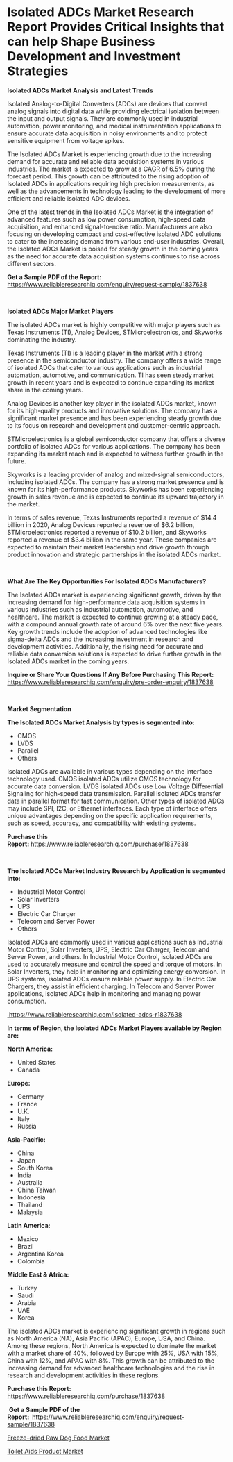 <p><h1>Isolated ADCs Market Research Report Provides Critical Insights that can help Shape Business Development and Investment Strategies</h1></p><p><strong>Isolated ADCs Market Analysis and Latest Trends</strong></p>
<p><p>Isolated Analog-to-Digital Converters (ADCs) are devices that convert analog signals into digital data while providing electrical isolation between the input and output signals. They are commonly used in industrial automation, power monitoring, and medical instrumentation applications to ensure accurate data acquisition in noisy environments and to protect sensitive equipment from voltage spikes.</p><p>The Isolated ADCs Market is experiencing growth due to the increasing demand for accurate and reliable data acquisition systems in various industries. The market is expected to grow at a CAGR of 6.5% during the forecast period. This growth can be attributed to the rising adoption of Isolated ADCs in applications requiring high precision measurements, as well as the advancements in technology leading to the development of more efficient and reliable isolated ADC devices.</p><p>One of the latest trends in the Isolated ADCs Market is the integration of advanced features such as low power consumption, high-speed data acquisition, and enhanced signal-to-noise ratio. Manufacturers are also focusing on developing compact and cost-effective isolated ADC solutions to cater to the increasing demand from various end-user industries. Overall, the Isolated ADCs Market is poised for steady growth in the coming years as the need for accurate data acquisition systems continues to rise across different sectors.</p></p>
<p><strong>Get a Sample PDF of the Report:&nbsp;</strong> <a href="https://www.reliableresearchiq.com/enquiry/request-sample/1837638">https://www.reliableresearchiq.com/enquiry/request-sample/1837638</a></p>
<p>&nbsp;</p>
<p><strong>Isolated ADCs Major Market Players</strong></p>
<p><p>The isolated ADCs market is highly competitive with major players such as Texas Instruments (TI), Analog Devices, STMicroelectronics, and Skyworks dominating the industry. </p><p>Texas Instruments (TI) is a leading player in the market with a strong presence in the semiconductor industry. The company offers a wide range of isolated ADCs that cater to various applications such as industrial automation, automotive, and communication. TI has seen steady market growth in recent years and is expected to continue expanding its market share in the coming years.</p><p>Analog Devices is another key player in the isolated ADCs market, known for its high-quality products and innovative solutions. The company has a significant market presence and has been experiencing steady growth due to its focus on research and development and customer-centric approach.</p><p>STMicroelectronics is a global semiconductor company that offers a diverse portfolio of isolated ADCs for various applications. The company has been expanding its market reach and is expected to witness further growth in the future.</p><p>Skyworks is a leading provider of analog and mixed-signal semiconductors, including isolated ADCs. The company has a strong market presence and is known for its high-performance products. Skyworks has been experiencing growth in sales revenue and is expected to continue its upward trajectory in the market.</p><p>In terms of sales revenue, Texas Instruments reported a revenue of $14.4 billion in 2020, Analog Devices reported a revenue of $6.2 billion, STMicroelectronics reported a revenue of $10.2 billion, and Skyworks reported a revenue of $3.4 billion in the same year. These companies are expected to maintain their market leadership and drive growth through product innovation and strategic partnerships in the isolated ADCs market.</p></p>
<p>&nbsp;</p>
<p><strong>What Are The Key Opportunities For Isolated ADCs Manufacturers?</strong></p>
<p><p>The Isolated ADCs market is experiencing significant growth, driven by the increasing demand for high-performance data acquisition systems in various industries such as industrial automation, automotive, and healthcare. The market is expected to continue growing at a steady pace, with a compound annual growth rate of around 6% over the next five years. Key growth trends include the adoption of advanced technologies like sigma-delta ADCs and the increasing investment in research and development activities. Additionally, the rising need for accurate and reliable data conversion solutions is expected to drive further growth in the Isolated ADCs market in the coming years.</p></p>
<p><strong>Inquire or Share Your Questions If Any Before Purchasing This Report:</strong> <a href="https://www.reliableresearchiq.com/enquiry/pre-order-enquiry/1837638">https://www.reliableresearchiq.com/enquiry/pre-order-enquiry/1837638</a></p>
<p>&nbsp;</p>
<p><strong>Market Segmentation</strong></p>
<p><strong>The Isolated ADCs Market Analysis by types is segmented into:</strong></p>
<p><ul><li>CMOS</li><li>LVDS</li><li>Parallel</li><li>Others</li></ul></p>
<p><p>Isolated ADCs are available in various types depending on the interface technology used. CMOS isolated ADCs utilize CMOS technology for accurate data conversion. LVDS isolated ADCs use Low Voltage Differential Signaling for high-speed data transmission. Parallel isolated ADCs transfer data in parallel format for fast communication. Other types of isolated ADCs may include SPI, I2C, or Ethernet interfaces. Each type of interface offers unique advantages depending on the specific application requirements, such as speed, accuracy, and compatibility with existing systems.</p></p>
<p><strong>Purchase this Report:&nbsp;</strong><a href="https://www.reliableresearchiq.com/purchase/1837638">https://www.reliableresearchiq.com/purchase/1837638</a></p>
<p>&nbsp;</p>
<p><strong>The Isolated ADCs Market Industry Research by Application is segmented into:</strong></p>
<p><ul><li>Industrial Motor Control</li><li>Solar Inverters</li><li>UPS</li><li>Electric Car Charger</li><li>Telecom and Server Power</li><li>Others</li></ul></p>
<p><p>Isolated ADCs are commonly used in various applications such as Industrial Motor Control, Solar Inverters, UPS, Electric Car Charger, Telecom and Server Power, and others. In Industrial Motor Control, isolated ADCs are used to accurately measure and control the speed and torque of motors. In Solar Inverters, they help in monitoring and optimizing energy conversion. In UPS systems, isolated ADCs ensure reliable power supply. In Electric Car Chargers, they assist in efficient charging. In Telecom and Server Power applications, isolated ADCs help in monitoring and managing power consumption.</p></p>
<p><a href="https://www.reliableresearchiq.com/isolated-adcs-r1837638">&nbsp;https://www.reliableresearchiq.com/isolated-adcs-r1837638</a></p>
<p><strong>In terms of Region, the Isolated ADCs Market Players available by Region are:</strong></p>
<p>
    <p> <strong> North America: </strong>
        <ul>
            <li>United States</li>
            <li>Canada</li>
        </ul>
        </p> 
    <p> <strong> Europe: </strong>
        <ul>
            <li>Germany</li>
            <li>France</li>
            <li>U.K.</li>
            <li>Italy</li>
            <li>Russia</li>
        </ul>
        </p> 
    <p> <strong> Asia-Pacific: </strong>
        <ul>
            <li>China</li>
            <li>Japan</li>
            <li>South Korea</li>
            <li>India</li>
            <li>Australia</li>
            <li>China Taiwan</li>
            <li>Indonesia</li>
            <li>Thailand</li>
            <li>Malaysia</li>
        </ul>
        </p> 
    <p> <strong> Latin America: </strong>
        <ul>
            <li>Mexico</li>
            <li>Brazil</li>
            <li>Argentina Korea</li>
            <li>Colombia</li>
        </ul>
        </p> 
    <p> <strong> Middle East & Africa: </strong>
        <ul>
            <li>Turkey</li>
            <li>Saudi</li>
            <li>Arabia</li>
            <li>UAE</li>
            <li>Korea</li>
        </ul>
    </p>
    </p>
<p><p>The isolated ADCs market is experiencing significant growth in regions such as North America (NA), Asia Pacific (APAC), Europe, USA, and China. Among these regions, North America is expected to dominate the market with a market share of 40%, followed by Europe with 25%, USA with 15%, China with 12%, and APAC with 8%. This growth can be attributed to the increasing demand for advanced healthcare technologies and the rise in research and development activities in these regions.</p></p>
<p><strong>Purchase this Report: </strong><a href="https://www.reliableresearchiq.com/purchase/1837638">https://www.reliableresearchiq.com/purchase/1837638</a></p>
<p>&nbsp;<strong>Get a Sample PDF of the Report:&nbsp;&nbsp;</strong><a href="https://www.reliableresearchiq.com/enquiry/request-sample/1837638">https://www.reliableresearchiq.com/enquiry/request-sample/1837638</a></p>
<p><strong></strong></p>
<p><p><a href="https://github.com/josesg55/Market-Research-Report-List-3/blob/main/freeze-dried-raw-dog-food-market.md">Freeze-dried Raw Dog Food Market</a></p><p><a href="https://github.com/mancsybtousav/Market-Research-Report-List-3/blob/main/toilet-aids-product-market.md">Toilet Aids Product Market</a></p></p>